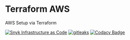 # Terraform AWS

AWS Setup via Terraform

[![Snyk Infrastructure as Code](https://github.com/mikesupertrampster-corp/terraform-aws/actions/workflows/snyk.yml/badge.svg)](https://github.com/mikesupertrampster-corp/terraform-aws/actions/workflows/snyk.yml) [![gitleaks](https://github.com/mikesupertrampster-corp/terraform-aws/actions/workflows/gitleaks.yml/badge.svg)](https://github.com/mikesupertrampster-corp/terraform-aws/actions/workflows/gitleaks.yml) [![Codacy Badge](https://app.codacy.com/project/badge/Grade/dc37d227008e41599d57147023f27149)](https://www.codacy.com/gh/mikesupertrampster-corp/terraform-aws/dashboard?utm_source=github.com&amp;utm_medium=referral&amp;utm_content=mikesupertrampster-corp/terraform-aws&amp;utm_campaign=Badge_Grade)


